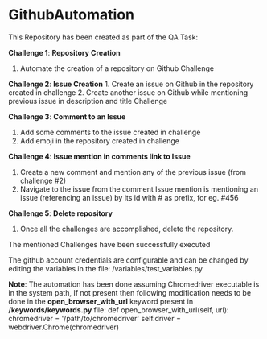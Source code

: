# GithubAutomation

This Repository has been created as part of the QA Task:

**Challenge 1**: **Repository Creation**
1. Automate the creation of a repository on Github Challenge 

**Challenge 2**: **Issue Creation** 
    1. Create an issue on Github in the repository created in challenge 
    2. Create another issue on Github while mentioning previous issue in description and title Challenge
    
**Challenge 3**: **Comment to an Issue**
1. Add some comments to the issue created in challenge  
2. Add emoji in the repository created in challenge

**Challenge 4**: **Issue mention in comments link to Issue**
1. Create a new comment and mention any of the previous issue (from challenge #2)
2. Navigate to the issue from the comment Issue mention is mentioning an issue (referencing an issue) by its id with # as prefix, for eg. #456

**Challenge 5**: **Delete repository** 
1. Once all the challenges are accomplished, delete the repository.

The mentioned Challenges have been successfully executed

The github account credentials are  configurable and can be changed by editing the variables in the file: /variables/test_variables.py

**Note**: The automation has been done assuming Chromedriver executable is in the system path, If not present then following modification needs to be done in the **open_browser_with_url** keyword present in **/keywords/keywords.py** file: def open_browser_with_url(self, url): chromedriver = '/path/to/chromedriver' self.driver = webdriver.Chrome(chromedriver)
